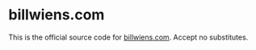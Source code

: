 # billwiens.com

This is the official source code for [billwiens.com](http://billwiens.com). Accept no substitutes.